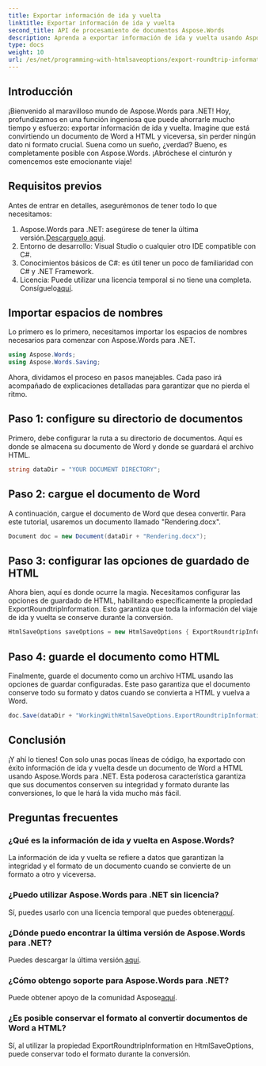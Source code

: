 ```yaml
---
title: Exportar información de ida y vuelta
linktitle: Exportar información de ida y vuelta
second_title: API de procesamiento de documentos Aspose.Words
description: Aprenda a exportar información de ida y vuelta usando Aspose.Words para .NET. Preserve la integridad y el formato de su documento durante las conversiones.
type: docs
weight: 10
url: /es/net/programming-with-htmlsaveoptions/export-roundtrip-information/
---
```

## Introducción

¡Bienvenido al maravilloso mundo de Aspose.Words para .NET! Hoy, profundizamos en una función ingeniosa que puede ahorrarle mucho tiempo y esfuerzo: exportar información de ida y vuelta. Imagine que está convirtiendo un documento de Word a HTML y viceversa, sin perder ningún dato ni formato crucial. Suena como un sueño, ¿verdad? Bueno, es completamente posible con Aspose.Words. ¡Abróchese el cinturón y comencemos este emocionante viaje!

## Requisitos previos

Antes de entrar en detalles, asegurémonos de tener todo lo que necesitamos:

1.  Aspose.Words para .NET: asegúrese de tener la última versión.[Descarguelo aqui](https://releases.aspose.com/words/net/).
2. Entorno de desarrollo: Visual Studio o cualquier otro IDE compatible con C#.
3. Conocimientos básicos de C#: es útil tener un poco de familiaridad con C# y .NET Framework.
4. Licencia: Puede utilizar una licencia temporal si no tiene una completa. Consíguelo[aquí](https://purchase.aspose.com/temporary-license/).

## Importar espacios de nombres

Lo primero es lo primero, necesitamos importar los espacios de nombres necesarios para comenzar con Aspose.Words para .NET.

```csharp
using Aspose.Words;
using Aspose.Words.Saving;
```

Ahora, dividamos el proceso en pasos manejables. Cada paso irá acompañado de explicaciones detalladas para garantizar que no pierda el ritmo.

## Paso 1: configure su directorio de documentos

Primero, debe configurar la ruta a su directorio de documentos. Aquí es donde se almacena su documento de Word y donde se guardará el archivo HTML.

```csharp
string dataDir = "YOUR DOCUMENT DIRECTORY";
```

## Paso 2: cargue el documento de Word

A continuación, cargue el documento de Word que desea convertir. Para este tutorial, usaremos un documento llamado "Rendering.docx".

```csharp
Document doc = new Document(dataDir + "Rendering.docx");
```

## Paso 3: configurar las opciones de guardado de HTML

Ahora bien, aquí es donde ocurre la magia. Necesitamos configurar las opciones de guardado de HTML, habilitando específicamente la propiedad ExportRoundtripInformation. Esto garantiza que toda la información del viaje de ida y vuelta se conserve durante la conversión.

```csharp
HtmlSaveOptions saveOptions = new HtmlSaveOptions { ExportRoundtripInformation = true };
```

## Paso 4: guarde el documento como HTML

Finalmente, guarde el documento como un archivo HTML usando las opciones de guardar configuradas. Este paso garantiza que el documento conserve todo su formato y datos cuando se convierta a HTML y vuelva a Word.

```csharp
doc.Save(dataDir + "WorkingWithHtmlSaveOptions.ExportRoundtripInformation.html", saveOptions);
```

## Conclusión

¡Y ahí lo tienes! Con solo unas pocas líneas de código, ha exportado con éxito información de ida y vuelta desde un documento de Word a HTML usando Aspose.Words para .NET. Esta poderosa característica garantiza que sus documentos conserven su integridad y formato durante las conversiones, lo que le hará la vida mucho más fácil.

## Preguntas frecuentes

### ¿Qué es la información de ida y vuelta en Aspose.Words?
La información de ida y vuelta se refiere a datos que garantizan la integridad y el formato de un documento cuando se convierte de un formato a otro y viceversa.

### ¿Puedo utilizar Aspose.Words para .NET sin licencia?
Sí, puedes usarlo con una licencia temporal que puedes obtener[aquí](https://purchase.aspose.com/temporary-license/).

### ¿Dónde puedo encontrar la última versión de Aspose.Words para .NET?
 Puedes descargar la última versión.[aquí](https://releases.aspose.com/words/net/).

### ¿Cómo obtengo soporte para Aspose.Words para .NET?
 Puede obtener apoyo de la comunidad Aspose[aquí](https://forum.aspose.com/c/words/8).

### ¿Es posible conservar el formato al convertir documentos de Word a HTML?
Sí, al utilizar la propiedad ExportRoundtripInformation en HtmlSaveOptions, puede conservar todo el formato durante la conversión.